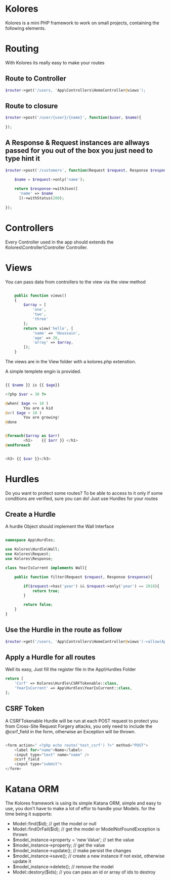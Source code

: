 # Kolores
Kolores is a mini PHP framework to work on small projects, containing the following elements.

# Routing
With Kolores its really easy to make your routes

## Route to Controller
```php
$router->get('/users, 'App\Controllers\HomeController@views');
```
## Route to closure
```php
$router->post('/user/{user}/{name}', function($user, $name){
    
});
```
## A Response & Request instances are allways passed for you out of the box you just need to type hint it
```php
$router->post('/customers', function(Request $request, Response $respone){

    $name = $request->only('name');
    
    return $response->withJson([
      'name' => $name
      ])->withStatus(200);
      
});
```

# Controllers

Every Controller used in the app should extends the Kolores\Controller\Controller Controller.

# Views
You can pass data from controllers to the view via the view method

```php

    public function views()
    {
        $array = [
            'one',
            'two',
            'three'
        ];
        return view('hello', [
            'name' => 'Houssain',
            'age' => 26,
            'array' => $array,
        ]);
    }

```

The views are in the View folder with a kolores.php extenstion.

A simple templete engin is provided.

```php

{{ $name }} is {{ $age}}

<?php $var = 30 ?> 

@when( $age <= 10 )
		You are a kid
@or( $age > 10 )
		You are growing!
@done


@foreach($array as $arr)
		<h1>	{{ $arr }} </h1>
@endforeach


<h3> {{ $var }}</h3>


```

# Hurdles


Do you want to protect some routes? To be able to access to it only if some conditions are verified, sure you can do! Just use Hurdles for your routes
## Create a Hurdle
A hurdle Object should implement the Wall Interface
```php

namespace App\Hurdles;

use Kolores\Hurdle\Wall;
use Kolores\Request;
use Kolores\Response;

class YearIsCurrent implements Wall{

	public function filter(Request $request, Response $response){

		if($request->has('year') && $request->only('year') == 2018){
			return true;
		}

		return false;
	}
}
```
## Use the Hurdle in the route as follow

```php
$router->get('/users, 'App\Controllers\HomeController@views')->allow(App\Hurdles\YearIsCurrent::class);
```
## Apply a Hurdle for all routes
Well its easy, Just fill the register file in the App\Hurdles Folder

```php
return [
	'Csrf' => Kolores\Hurdle\CSRFTokenable::class,
	'YearIsCurrent' => App\Hurdles\YearIsCurrent::class,
];
```

## CSRF Token

A CSRFTokenable Hurdle will be run at each POST request to protect you from Cross-Site Request Forgery attacks, you only need to include the @csrf_field in the form, otherwise an Exception will be thrown.

```php

<form action=" <?php echo route('test_csrf') ?>" method="POST">
    <label for="name">Name</label>
    <input type="text" name="name" />
    @csrf_field
    <input type="submit">
</form>
```


# Katana ORM
The Kolores framework is using its simple Katana ORM, simple and easy to use, you don't have to make a lot of effor to handle your Models. for the time being it supports:

- Model::find($id); // get the model or null
- Model::findOrFail($id); // get the model or ModelNotFoundException is thrown
- $model_instance->property = 'new Value'; // set the value
- $model_instance->property; // get the value
- $model_instance->update(); // make persist the changes
- $model_instance->save(); // create a new instance if not exist, otherwise update it
- $model_instance->delete(); // remove the model
- Model::destory($ids); // you can pass an id or array of ids to destroy

